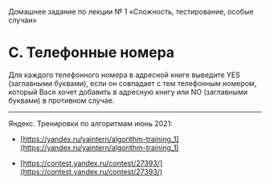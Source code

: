 Домашнее задание по лекции № 1 «Сложность, тестирование, особые случаи»

# C. Телефонные номера

Для каждого телефонного номера в адресной книге выведите YES (заглавными буквами), если он совпадает с тем телефонным номером, который Вася хочет добавить в адресную книгу или NO (заглавными буквами) в противном случае.

---

Яндекс. Тренировки по алгоритмам июнь 2021:

- [https://yandex.ru/yaintern/algorithm-training_1](https://yandex.ru/yaintern/algorithm-training_1)

- [https://contest.yandex.ru/contest/27393/](https://contest.yandex.ru/contest/27393/)
